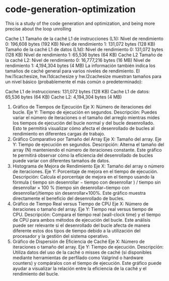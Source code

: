 # code-generation-optimization
This is a study of the code generation and optimization, and being more precise about the loop unrolling


Cache L1
Tamaño de la caché L1 de instrucciones (L1i):
Nivel de rendimiento 0: 196,608 bytes (192 KB)
Nivel de rendimiento 1: 131,072 bytes (128 KB)
Tamaño de la caché L1 de datos (L1d):
Nivel de rendimiento 0: 131,072 bytes (128 KB)
Nivel de rendimiento 1: 65,536 bytes (64 KB)
Cache L2
Tamaño de la caché L2:
Nivel de rendimiento 0: 16,777,216 bytes (16 MB)
Nivel de rendimiento 1: 4,194,304 bytes (4 MB)
La información también indica los tamaños de caché general para varios niveles de rendimiento. El hw.l1icachesize, hw.l1dcachesize y hw.l2cachesize muestran tamaños para un nivel básico (probablemente el más común o predeterminado):

Cache L1 de instrucciones: 131,072 bytes (128 KB)
Cache L1 de datos: 65,536 bytes (64 KB)
Cache L2: 4,194,304 bytes (4 MB)


1. Gráfico de Tiempos de Ejecución
Eje X: Número de iteraciones del bucle.
Eje Y: Tiempo de ejecución en segundos.
Descripción: Puedes variar el número de iteraciones o el tamaño del arreglo mientras mides los tiempos de ejecución del bucle normal y del bucle desenrollado. Esto te permitirá visualizar cómo afecta el desenrollado de bucles al rendimiento en diferentes cargas de trabajo.
2. Gráfico Comparativo por Tamaño del Array
Eje X: Tamaño del array.
Eje Y: Tiempo de ejecución en segundos.
Descripción: Alterna el tamaño del array (N) manteniendo el número de iteraciones constante. Este gráfico te permitirá observar cómo la eficiencia del desenrollado de bucles puede variar con diferentes tamaños de datos.
3. Histograma de Mejora de Rendimiento
Eje X: Tamaño del array o número de iteraciones.
Eje Y: Porcentaje de mejora en el tiempo de ejecución.
Descripción: Calcula el porcentaje de mejora en el tiempo usando la fórmula 
(
tiempo sin desenrollar
−
tiempo con desenrollar
)
/
tiempo sin desenrollar
×
100
%
(tiempo sin desenrollar−tiempo con desenrollar)/tiempo sin desenrollar×100%. Este gráfico muestra directamente el beneficio del desenrollado de bucles.
4. Gráfico de Tiempo Real versus Tiempo de CPU
Eje X: Número de iteraciones o tamaño del array.
Eje Y: Tiempo real versus tiempo de CPU.
Descripción: Compara el tiempo real (wall-clock time) y el tiempo de CPU para ambos métodos de ejecución del bucle. Este análisis puede ser relevante si el desenrollado del bucle afecta de manera diferente estos dos tipos de tiempo debido a la utilización del procesador y la gestión del sistema operativo.
5. Gráfico de Dispersión de Eficiencia de Caché
Eje X: Número de iteraciones o tamaño del array.
Eje Y: Tiempo de ejecución.
Descripción: Utiliza datos del uso de la caché o misses de caché (si disponibles mediante herramientas de perfilado como Valgrind o hardware counters) y compáralos con el tiempo de ejecución. Este gráfico puede ayudar a visualizar la relación entre la eficiencia de la caché y el rendimiento del bucle.
